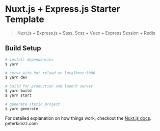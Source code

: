 # Nuxt.js + Express.js Starter Template

> Nuxt.js + Express.js + Sass, Scss + Vuex + Express Session + Redis

## Build Setup

``` bash
# install dependencies
$ yarn

# serve with hot reload at localhost:3000
$ yarn dev

# build for production and launch server
$ yarn build
$ yarn start

# generate static project
$ yarn generate
```

For detailed explanation on how things work, checkout the [Nuxt.js docs](https://github.com/nuxt/nuxt.js).
peterkimzz.com
